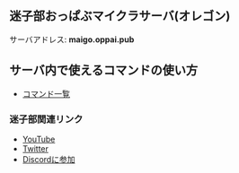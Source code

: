 ## 迷子部おっぱぶマイクラサーバ(オレゴン)

サーバアドレス: **maigo.oppai.pub**

## サーバ内で使えるコマンドの使い方
- [コマンド一覧](./command)

### 迷子部関連リンク
- [YouTube](https://www.youtube.com/channel/UCp2_MaQwr_ysfujH3b_ry9g) 
- [Twitter](https://twitter.com/maigo_bu)
- [Discordに参加](https://discord.gg/UZ4h8qx)
